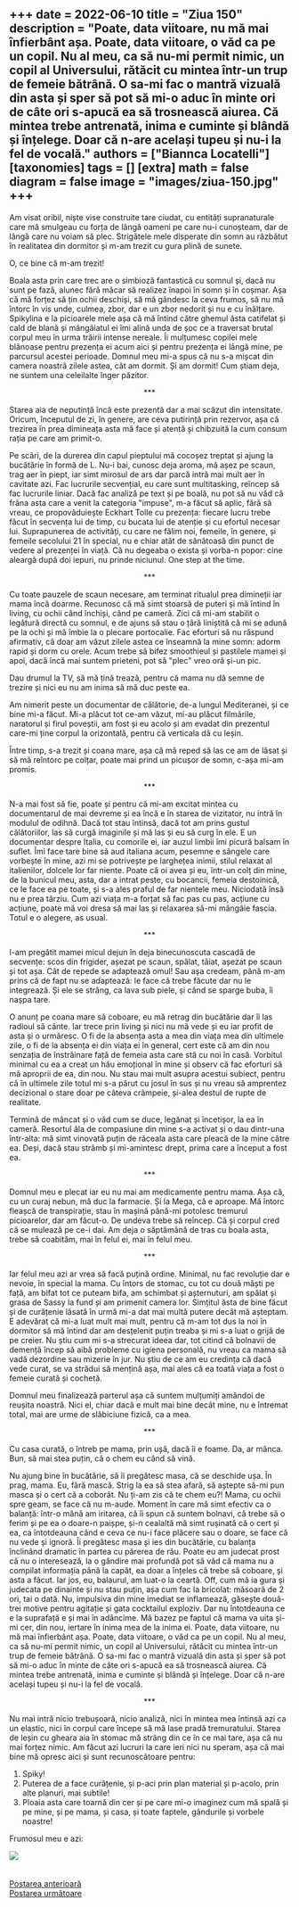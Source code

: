 
+++
date = 2022-06-10
title = "Ziua 150"
description = "Poate, data viitoare, nu mă mai înfierbânt așa. Poate, data viitoare, o văd ca pe un copil. Nu al meu, ca să nu-mi permit nimic, un copil al Universului, rătăcit cu mintea într-un trup de femeie bătrână. O sa-mi fac o mantră vizuală din asta și sper să pot să mi-o aduc în minte ori de câte ori s-apucă ea să trosnească aiurea. Că mintea trebe antrenată, inima e cuminte și blândă și înțelege. Doar că n-are același tupeu și nu-i la fel de vocală."
authors = ["Biannca Locatelli"]
[taxonomies]
tags = []
[extra]
math = false
diagram = false
image = "images/ziua-150.jpg"
+++
---

Am visat oribil, niște vise construite tare ciudat, cu entități supranaturale care mă smulgeau cu forța de lângă oameni pe care nu-i cunoșteam, dar de lângă care nu voiam să plec. Strigătele mele disperate din somn au răzbătut în realitatea din dormitor și m-am trezit cu gura plină de sunete.

O, ce bine că m-am trezit!

Boala asta prin care trec are o simbioză fantastică cu somnul și, dacă nu sunt pe fază, alunec fără măcar să realizez înapoi în somn și în coșmar. Așa că mă forțez să țin ochii deschiși, să mă gândesc la ceva frumos, să nu mă întorc în vis unde, culmea, zbor, dar e un zbor nedorit și nu e cu înălțare. Spikylina e la picioarele mele așa că mă întind către ghemul ăsta catifelat și cald de blană și mângâiatul ei îmi alină unda de șoc ce a traversat brutal corpul meu în urma trăirii intense nereale. Îi mulțumesc copilei mele blănoase pentru prezența ei acum aici și pentru prezența ei lângă mine, pe parcursul acestei perioade. Domnul meu mi-a spus că nu s-a mișcat din camera noastră zilele astea, cât am dormit. Și am dormit! Cum știam deja, ne suntem una celeilalte înger păzitor.

<p style="text-align: center;">***</p>

Starea aia de neputință încă este prezentă dar a mai scăzut din intensitate. Oricum, începutul de zi, în genere, are ceva putirință prin rezervor, așa că trezirea în prea dimineața asta mă face și atentă și chibzuită la cum consum rația pe care am primit-o.

Pe scări, de la durerea din capul pieptului mă cocoșez treptat și ajung la bucătărie în formă de L. Nu-i bai, cunosc deja aroma, mă așez pe scaun, trag aer în piept, iar simt mirosul de ars dar parcă intră mai mult aer în cavitate azi. Fac lucrurile secvențial, eu care sunt multitasking, reîncep să fac lucrurile liniar. Dacă fac analiză pe text și pe boală, nu pot să nu văd că frâna asta care a venit la categoria "impuse", m-a făcut să aplic, fără să vreau, ce propovăduiește Eckhart Tolle cu prezența: fiecare lucru trebe făcut în secvența lui de timp, cu bucata lui de atenție și cu efortul necesar lui. Suprapunerea de activități, cu care ne fălim noi, femeile, în genere, și femeile secolului 21 în special, nu e chiar atât de sănătoasă din punct de vedere al prezenței în viață. Că nu degeaba o exista și vorba-n popor: cine aleargă după doi iepuri, nu prinde niciunul. One step at the time.

<p style="text-align: center;">***</p>

Cu toate pauzele de scaun necesare, am terminat ritualul prea dimineții iar mama încă doarme. Recunosc că mă simt stoarsă de puteri și mă întind în living, cu ochii când închiși, când pe cameră. Zici că mi-am stabilit o legătură directă cu somnul, e de ajuns să stau o țâră liniștită că mi se adună pe la ochi și mă îmbie la o plecare portocalie. Fac eforturi să nu răspund afirmativ, că doar am văzut zilele astea ce înseamnă la mine somn: adorm rapid și dorm cu orele. Acum trebe să bifez smoothieul și pastilele mamei și apoi, dacă încă mai suntem prieteni, pot să "plec" vreo oră și-un pic.

Dau drumul la TV, să mă țină trează, pentru că mama nu dă semne de trezire și nici eu nu am inima să mă duc peste ea.

Am nimerit peste un documentar de călătorie, de-a lungul Mediteranei, și ce bine mi-a făcut. Mi-a plăcut tot ce-am văzut, mi-au plăcut filmările, naratorul și firul poveștii, am fost și eu acolo și am evadat din prezentul care-mi ține corpul la orizontală, pentru că verticala dă cu leșin.

Între timp, s-a trezit și coana mare, așa că mă reped să las ce am de lăsat și să mă reîntorc pe colțar, poate mai prind un picușor de somn, c-așa mi-am promis.

<p style="text-align: center;">***</p>

N-a mai fost să fie, poate și pentru că mi-am excitat mintea cu documentarul de mai devreme și ea încă e în starea de vizitator, nu intră în modulul de odihnă. Dacă tot stau întinsă, dacă tot am prins gustul călătoriilor, las să curgă imaginile și mă las și eu să curg în ele. E un documentar despre Italia, cu comorile ei, iar auzul limbii îmi picură balsam în suflet. Îmi face tare bine să aud italiana acum, pesemne e sângele care vorbește în mine, azi mi se potrivește pe larghețea inimii, stilul relaxat al italienilor, dolcele lor far niente. Poate că oi avea și eu, într-un colț din mine, de la bunicul meu, asta, dar a intrat peste, cu bocancii, femeia destoinică, ce le face ea pe toate, și s-a ales praful de far nientele meu. Niciodată însă nu e prea târziu. Cum azi viața m-a forțat să fac pas cu pas, acțiune cu acțiune, poate mă voi dresa să mai las și relaxarea să-mi mângâie fascia. Totul e o alegere, as usual.

<p style="text-align: center;">***</p>

I-am pregătit mamei micul dejun în deja binecunoscuta cascadă de secvențe: scos din frigider, așezat pe scaun, spălat, tăiat, așezat pe scaun și tot așa. Cât de repede se adaptează omul! Sau așa credeam, până m-am prins că de fapt nu se adaptează: le face că trebe făcute dar nu le integrează. Și ele se strâng, ca lava sub piele, și când se sparge buba, îi nașpa tare.

O anunț pe coana mare să coboare, eu mă retrag din bucătărie dar îi las radioul să cânte. Iar trece prin living și nici nu mă vede și eu iar profit de asta și o urmăresc. O fi de la absența asta a mea din viața mea din ultimele zile, o fi de la absența ei din viața ei în general, cert este că am din nou senzația de înstrăinare față de femeia asta care stă cu noi în casă. Vorbitul minimal cu ea a creat un hău emoțional în mine și observ că fac eforturi să mă aproprii de ea, din nou. Nu stau mai mult asupra acestui subiect, pentru că în ultimele zile totul mi s-a părut cu josul în sus și nu vreau să amprentez decizional o stare doar pe câteva crâmpeie, și-alea destul de rupte de realitate.

Termină de mâncat și o văd cum se duce, legănat și încetișor, la ea în cameră. Resortul ăla de compasiune din mine s-a activat și o dau dintr-una într-alta: mă simt vinovată puțin de răceala asta care pleacă de la mine către ea. Deși, dacă stau strâmb și mi-amintesc drept, prima care a început a fost ea.

<p style="text-align: center;">***</p>

Domnul meu e plecat iar eu nu mai am medicamente pentru mama. Așa că, cu un curaj nebun, mă duc la farmacie. Și la Mega, că e aproape. Mă întorc fleașcă de transpirație, stau în mașină până-mi potolesc tremurul picioarelor, dar am făcut-o. De undeva trebe să reîncep. Că și corpul cred că se mulează pe ce-i dai. Am deja o săptămănă de tras cu boala asta, trebe să coabităm, mai în felul ei, mai în felul meu.

<p style="text-align: center;">***</p>

Iar felul meu azi ar vrea să facă puțină ordine. Minimal, nu fac revoluție dar e nevoie, în special la mama. Cu întors de stomac, cu tot cu două măști pe față, am bifat tot ce puteam bifa, am schimbat și așternuturi, am spălat și grasa de Sassy la fund și am primenit camera lor. Simțitul ăsta de bine făcut și de curățenie lăsată în urmă mi-a dat mai multă putere decât mă așteptam. E adevărat că mi-a luat mult mai mult, pentru că m-am tot dus la noi în dormitor să mă întind dar am desțelenit puțin treaba și mi s-a luat o grijă de pe creier. Nu știu cum mi s-a strecurat ideea dar, tot citind că bolnavii de demență încep să aibă probleme cu igiena personală, nu vreau ca mama să vadă dezordine sau mizerie în jur. Nu știu de ce am eu credința că dacă vede curat, se va strădui să mențină așa, mai ales că ea toată viața a fost o femeie curată și cochetă.

Domnul meu finalizează parterul așa că suntem mulțumiți amândoi de reușita noastră. Nici el, chiar dacă e mult mai bine decât mine, nu e întremat total, mai are urme de slăbiciune fizică, ca a mea.

<p style="text-align: center;">***</p>

Cu casa curată, o întreb pe mama, prin ușă, dacă îi e foame. Da, ar mânca. Bun, să mai stea puțin, că o chem eu când să vină.

Nu ajung bine în bucătărie, să îi pregătesc masa, că se deschide ușa. În prag, mama. Eu, fără mască. Strig la ea să stea afară, să aștepte să-mi pun masca și o cert că a coborât. Nu ți-am zis că te chem eu?! Mama, cu ochii spre geam, se face că nu m-aude. Moment în care mă simt efectiv ca o balanță: într-o mână am iritarea, că îi spun că suntem bolnavi, că trebe să o ferim și pe ea o doare-n paișpe, și-n cealaltă mă simt rușinată că o cert și ea, ca întotdeauna când e ceva ce nu-i face plăcere sau o doare, se face că nu vede și ignoră. Îi pregătesc masa și ies din bucătărie, cu balanța înclinând dramatic în partea cu părerea de rău. Poate eu am judecat prost că nu o interesează, la o gândire mai profundă pot să văd că mama nu a compilat informația până la capăt, ea doar a înțeles că trebe să coboare, și asta a făcut. Iar jos, eu, balaurul, am luat-o la ceartă. Off, cum mă ia gura și judecata pe dinainte și nu stau puțin, așa cum fac la bricolat: măsoară de 2 ori, tai o dată. Nu, impulsiva din mine imediat se inflamează, găsește două-trei motive pentru agitație și gata cocktailul exploziv. Dar nu întotdeauna ce e la suprafață e și mai în adâncime. Mă bazez pe faptul că mama va uita și-mi cer, din nou, iertare în inima mea de la inima ei. Poate, data viitoare, nu mă mai înfierbânt așa. Poate, data viitoare, o văd ca pe un copil. Nu al meu, ca să nu-mi permit nimic, un copil al Universului, rătăcit cu mintea într-un trup de femeie bătrână. O sa-mi fac o mantră vizuală din asta și sper să pot să mi-o aduc în minte de câte ori s-apucă ea să trosnească aiurea. Că mintea trebe antrenată, inima e cuminte și blândă și înțelege. Doar că n-are același tupeu și nu-i la fel de vocală.

<p style="text-align: center;">***</p>

Nu mai intră nicio trebușoară, nicio analiză, nici în mintea mea întinsă azi ca un elastic, nici în corpul care începe să mă lase pradă tremuratului. Starea de leșin cu gheara aia în stomac mă strâng din ce în ce mai tare, așa că nu mai forțez nimic. Am făcut azi lucruri la care ieri nici nu speram, așa că mai bine mă opresc aici și sunt recunoscătoare pentru:
1. Spiky!
2. Puterea de a face curățenie, și p-aci prin plan material și p-acolo, prin alte planuri, mai subtile!
3. Ploaia asta care toarnă din cer și pe care mi-o imaginez cum mă spală și pe mine, și pe mama, și casa, și toate faptele, gândurile și vorbele noastre!

Frumosul meu e azi:

<div class="flex justify-center">
  <img src="images/burning-inside.jpeg" />
</div>

<br/>

<br/>

<div class="flex justify-between">
  <div>
    <a href="/blog/ziua-149/">Postarea anterioară</a>
  </div>
  <div>
    <a href="/blog/ziua-151/">Postarea următoare</a>
  </div>
</div>
